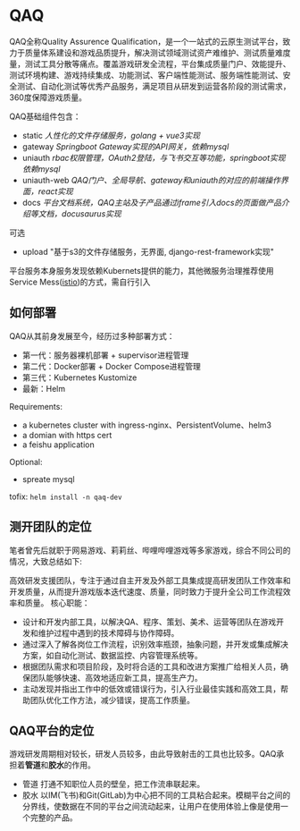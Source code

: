 # QAQ

QAQ全称Quality Assurence Qualification，是一个一站式的云原生测试平台，致力于质量体系建设和游戏品质提升，解决测试领域测试资产难维护、测试质量难度量，测试工具分散等痛点。覆盖游戏研发全流程，平台集成质量门户、效能提升、测试环境构建、游戏持续集成、功能测试、客户端性能测试、服务端性能测试、安全测试、自动化测试等优秀产品服务，满足项目从研发到运营各阶段的测试需求，360度保障游戏质量。

QAQ基础组件包含：
- static *人性化的文件存储服务，golang + vue3实现*
- gateway *Springboot Gateway实现的API网关，依赖mysql*
- uniauth *rbac权限管理，OAuth2登陆，与飞书交互等功能，springboot实现依赖mysql*
- uniauth-web *QAQ门户、全局导航、gateway和uniauth的对应的前端操作界面，react实现*
- docs *平台文档系统，QAQ主站及子产品通过iframe引入docs的页面做产品介绍等文档，docusaurus实现*

可选
- upload "基于s3的文件存储服务，无界面, django-rest-framework实现"

平台服务本身服务发现依赖Kubernets提供的能力，其他微服务治理推荐使用Service Mess([istio](https://istio.io/latest/about/service-mesh/))的方式，需自行引入

## 如何部署
QAQ从其前身发展至今，经历过多种部署方式：
- 第一代：服务器裸机部署 + supervisor进程管理
- 第二代：Docker部署 + Docker Compose进程管理
- 第三代：Kubernetes Kustomize
- 最新：Helm

Requirements:
- a kubernetes cluster with ingress-nginx、PersistentVolume、helm3
- a domian with https cert
- a feishu application

Optional:
- spreate mysql

tofix:
`helm install -n qaq-dev`

## 测开团队的定位
笔者曾先后就职于网易游戏、莉莉丝、哔哩哔哩游戏等多家游戏，综合不同公司的情况，大致总结如下: 

高效研发支援团队，专注于通过自主开发及外部工具集成提高研发团队工作效率和开发质量，从而提升游戏版本迭代速度、质量，同时致力于提升全公司工作流程效率和质量。
核心职能：
-  设计和开发内部工具，以解决QA、程序、策划、美术、运营等团队在游戏开发和维护过程中遇到的技术障碍与协作障碍。
- 通过深入了解各岗位工作流程，识别效率瓶颈，抽象问题，并开发或集成解决方案，如自动化测试、数据监控、内容管理系统等。
- 根据团队需求和项目阶段，及时将合适的工具和改进方案推广给相关人员，确保团队能够快速、高效地适应新工具，提高生产力。
- 主动发现并指出工作中的低效或错误行为，引入行业最佳实践和高效工具，帮助团队优化工作方法，减少错误，提高工作质量。

## QAQ平台的定位
游戏研发周期相对较长，研发人员较多，由此导致射击的工具也比较多。QAQ承担着**管道**和**胶水**的作用。
- 管道 打通不知职位人员的壁垒，把工作流串联起来。
- 胶水 以IM(飞书)和Git(GitLab)为中心把不同的工具粘合起来。模糊平台之间的分界线，使数据在不同的平台之间流动起来，让用户在使用体验上像是使用一个完整的产品。